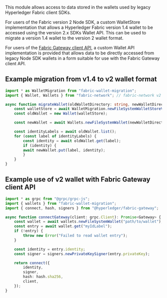 This module allows access to data stored in the wallets used by legacy Hyperledger Fabric client SDKs.

For users of the Fabric version 2 Node SDK, a custom WalletStore implementation that allows a Hyperledger Fabric version 1.4 wallet to be accessed using the version 2.x SDKs Wallet API. This can be used to migrate a version 1.4 wallet to the version 2 wallet format.

For users of the [Fabric Gateway client API](https://hyperledger.github.io/fabric-gateway/), a custom Wallet API implementation is provided that allows data to be directly accessed from legacy Node SDK wallets in a form suitable for use with the Fabric Gateway client API.

## Example migration from v1.4 to v2 wallet format

```TypeScript
import * as WalletMigration from "fabric-wallet-migration";
import { Wallet, Wallets } from "fabric-network"; // fabric-network v2

async function migrateWallet(oldWalletDirectory: string, newWalletDirectory: string): Promise<void> {
    const walletStore = await WalletMigration.newFileSystemWalletStoreV1(oldWalletDirectory);
    const oldWallet = new Wallet(walletStore);

    const newWallet = await Wallets.newFileSystemWallet(newWalletDirectory);

    const identityLabels = await oldWallet.list();
    for (const label of identityLabels) {
        const identity = await oldWallet.get(label);
        if (identity) {
        await newWallet.put(label, identity);
        }
    }
}
```

## Example use of v2 wallet with Fabric Gateway client API

```TypeScript
import * as grpc from "@grpc/grpc-js";
import { wallets } from "fabric-wallet-migration";
import { connect, hash, signers } from "@hyperledger/fabric-gateway";

async function connectGateway(client: grpc.Client): Promise<Gateway> {
    const wallet = await wallets.newFileSystemWallet("path/to/wallet");
    const entry = await wallet.get("myIdLabel");
    if (!entry) {
        throw new Error("Failed to read wallet entry");
    }

    const identity = entry.identity;
    const signer = signers.newPrivateKeySigner(entry.privateKey);

    return connect({
        identity,
        signer,
        hash: hash.sha256,
        client,
    });
}
```
